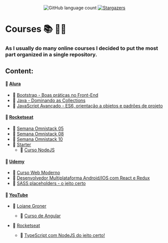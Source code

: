 <p align="center">
  <img alt="GitHub language count" src="https://img.shields.io/github/languages/count/MrS4w/courses?color=%2304D361">
  <a href="https://github.com/MrS4w/courses/stargazers">
    <img alt="Stargazers" src="https://img.shields.io/github/stars/MrS4w/courses?style=social">
  </a>
</p>

# Courses :books: :man_technologist:

### As I usually do many online courses I decided to put the most part organized in a single repository.

## Content:

#### :file_folder: [Alura](https://github.com/MrS4w/courses/tree/master/Alura)

- :open_file_folder: [Bootstrap - Boas práticas no Front-End](https://github.com/MrS4w/courses/tree/master/Alura/Curso%20Bootstrap)
- :open_file_folder: [Java - Dominando as Collections](https://github.com/MrS4w/courses/tree/master/Alura/Curso%20Java%20Collections)
- :open_file_folder: [JavaScript Avançado - ES6, orientação a objetos e padrões de projeto](https://github.com/MrS4w/courses/tree/master/Alura/Curso%20ES6)

#### :file_folder: [Rocketseat](https://github.com/MrS4w/courses/tree/master/Rocketseat)

- :open_file_folder: [Semana Omnistack 05](https://github.com/MrS4w/courses/tree/master/Rocketseat/Semana%20OmniStack%2005)
- :open_file_folder: [Semana Omnistack 08](https://github.com/MrS4w/courses/tree/master/Rocketseat/Semana%20OmniStack%2008)
- :open_file_folder: [Semana Omnistack 10](https://github.com/MrS4w/courses/tree/master/Rocketseat/semanaomnistack10)
- :open_file_folder: [Starter](https://github.com/MrS4w/courses/tree/master/Rocketseat/Starter)
  - :open_file_folder: [Curso NodeJS](https://github.com/MrS4w/courses/tree/master/Rocketseat/Starter/Curso%20NodeJS)

#### :file_folder: [Udemy](https://github.com/MrS4w/courses/tree/master/Udemy)

- :open_file_folder: [Curso Web Moderno](https://github.com/MrS4w/courses/tree/master/Udemy/Curso%20Web%20Moderno)
- :open_file_folder: [Desenvolvedor Multiplataforma Android/IOS com React e Redux](https://github.com/MrS4w/courses/tree/master/Udemy/Desenvolvedor%20Multiplataforma%20Android%20ou%20IOS%20com%20React%20e%20Redux)
- :open_file_folder: [SASS placeholders - o jeito certo](https://github.com/MrS4w/courses/tree/master/Udemy/Sass%20placeholders%20-%20o%20jeito%20certo)

#### :file_folder: [YouTube](https://github.com/MrS4w/courses/tree/master/YouTube)

- :open_file_folder: [Loiane Groner](https://github.com/MrS4w/courses/tree/master/YouTube/Loiane%20Groner)

  - :open_file_folder: [Curso de Angular](https://github.com/MrS4w/courses/tree/master/YouTube/Loiane%20Groner/curso-angular2)

- :open_file_folder: [Rocketseat](https://github.com/MrS4w/courses/tree/master/YouTube/Rocketseat)
  - :open_file_folder: [TypeScript com NodeJS do jeito certo!](https://github.com/MrS4w/courses/tree/master/YouTube/Rocketseat/tsnode)
